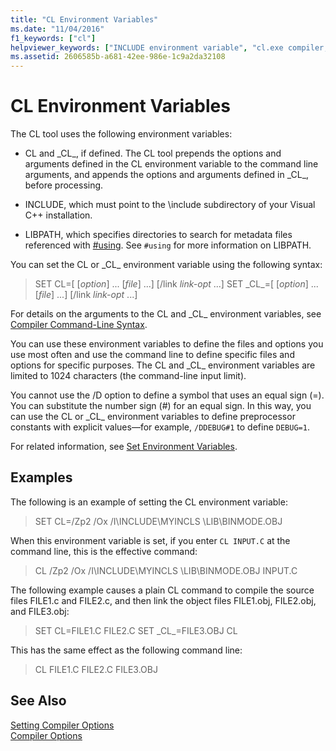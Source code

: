 ```yaml
---
title: "CL Environment Variables"
ms.date: "11/04/2016"
f1_keywords: ["cl"]
helpviewer_keywords: ["INCLUDE environment variable", "cl.exe compiler, environment variables", "LIBPATH environment variable", "environment variables, CL compiler"]
ms.assetid: 2606585b-a681-42ee-986e-1c9a2da32108
---
```

# CL Environment Variables

The CL tool uses the following environment variables:

- CL and \_CL\_, if defined. The CL tool prepends the options and arguments defined in the CL environment variable to the command line arguments, and appends the options and arguments defined in \_CL\_, before processing.

- INCLUDE, which must point to the \include subdirectory of your Visual C++ installation.

- LIBPATH, which specifies directories to search for metadata files referenced with [#using](../../preprocessor/hash-using-directive-cpp.md). See `#using` for more information on LIBPATH.

You can set the CL or \_CL\_ environment variable using the following syntax:

> SET CL=[ [*option*] ... [*file*] ...] [/link *link-opt* ...]
> SET \_CL\_=[ [*option*] ... [*file*] ...] [/link *link-opt* ...]

For details on the arguments to the CL and \_CL\_ environment variables, see [Compiler Command-Line Syntax](compiler-command-line-syntax.md).

You can use these environment variables to define the files and options you use most often and use the command line to define specific files and options for specific purposes. The CL and \_CL\_ environment variables are limited to 1024 characters (the command-line input limit).

You cannot use the /D option to define a symbol that uses an equal sign (=). You can substitute the number sign (#) for an equal sign. In this way, you can use the CL or \_CL\_ environment variables to define preprocessor constants with explicit values—for example, `/DDEBUG#1` to define `DEBUG=1`.

For related information, see [Set Environment Variables](../../build/setting-the-path-and-environment-variables-for-command-line-builds.md).

## Examples

The following is an example of setting the CL environment variable:

> SET CL=/Zp2 /Ox /I\INCLUDE\MYINCLS \LIB\BINMODE.OBJ

When this environment variable is set, if you enter `CL INPUT.C` at the command line, this is the effective command:

> CL /Zp2 /Ox /I\INCLUDE\MYINCLS \LIB\BINMODE.OBJ INPUT.C

The following example causes a plain CL command to compile the source files FILE1.c and FILE2.c, and then link the object files FILE1.obj, FILE2.obj, and FILE3.obj:

> SET CL=FILE1.C FILE2.C
> SET \_CL\_=FILE3.OBJ
> CL

This has the same effect as the following command line:

> CL FILE1.C FILE2.C FILE3.OBJ

## See Also

[Setting Compiler Options](setting-compiler-options.md)<br/>
[Compiler Options](compiler-options.md)
